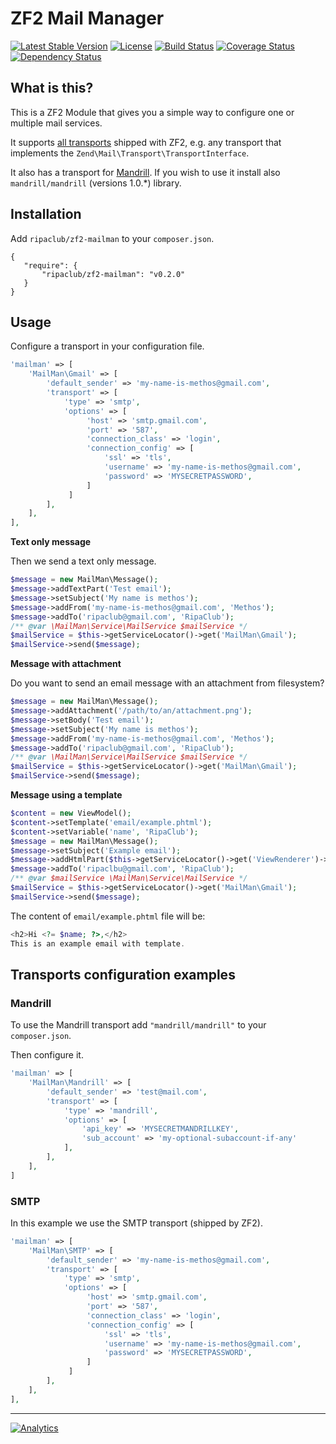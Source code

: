 # ZF2 Mail Manager

[![Latest Stable Version](https://poser.pugx.org/ripaclub/zf2-mailman/v/stable.svg)](https://packagist.org/packages/ripaclub/zf2-mailman) [![License](https://poser.pugx.org/ripaclub/zf2-mailman/license.svg)](https://packagist.org/packages/ripaclub/zf2-mailman) [![Build Status](https://travis-ci.org/ripaclub/zf2-mailman.svg?branch=master)](https://travis-ci.org/ripaclub/zf2-mailman) [![Coverage Status](https://coveralls.io/repos/ripaclub/zf2-mailman/badge.png?branch=master)](https://coveralls.io/r/ripaclub/zf2-mailman?branch=master) [![Dependency Status](https://www.versioneye.com/user/projects/544efbf49fc4d533e0000173/badge.svg)](https://www.versioneye.com/user/projects/544efbf49fc4d533e0000173)

## What is this?

This is a ZF2 Module that gives you a simple way to configure one or multiple mail services.

It supports [all transports](https://github.com/zendframework/zf2/tree/master/library/Zend/Mail/Transport) shipped with ZF2, e.g. any transport that implements the `Zend\Mail\Transport\TransportInterface`.

It also has a transport for [Mandrill](http://mandrill.com). If you wish to use it install also `mandrill/mandrill` (versions 1.0.*) library.

## Installation

Add `ripaclub/zf2-mailman` to your `composer.json`.

```
{
   "require": {
       "ripaclub/zf2-mailman": "v0.2.0"
   }
}
```

## Usage

Configure a transport in your configuration file.

```php
'mailman' => [
    'MailMan\Gmail' => [
        'default_sender' => 'my-name-is-methos@gmail.com',
        'transport' => [
            'type' => 'smtp',
            'options' => [
                 'host' => 'smtp.gmail.com',
                 'port' => '587',
                 'connection_class' => 'login',
                 'connection_config' => [
                     'ssl' => 'tls',
                     'username' => 'my-name-is-methos@gmail.com',
                     'password' => 'MYSECRETPASSWORD',
                 ]
             ]
        ],
    ],
],
```

**Text only message**

Then we send a text only message.

```php
$message = new MailMan\Message();
$message->addTextPart('Test email');
$message->setSubject('My name is methos');
$message->addFrom('my-name-is-methos@gmail.com', 'Methos');
$message->addTo('ripaclub@gmail.com', 'RipaClub');
/** @var \MailMan\Service\MailService $mailService */
$mailService = $this->getServiceLocator()->get('MailMan\Gmail');
$mailService->send($message);
```

**Message with attachment**

Do you want to send an email message with an attachment from filesystem?

```php
$message = new MailMan\Message();
$message->addAttachment('/path/to/an/attachment.png');
$message->setBody('Test email');
$message->setSubject('My name is methos');
$message->addFrom('my-name-is-methos@gmail.com', 'Methos');
$message->addTo('ripaclub@gmail.com', 'RipaClub');
/** @var \MailMan\Service\MailService $mailService */
$mailService = $this->getServiceLocator()->get('MailMan\Gmail');
$mailService->send($message);
```

**Message using a template**

```php
$content = new ViewModel();
$content->setTemplate('email/example.phtml');
$content->setVariable('name', 'RipaClub');
$message = new MailMan\Message();
$message->setSubject('Example email');
$message->addHtmlPart($this->getServiceLocator()->get('ViewRenderer')->render($content));
$message->addTo('ripaclbu@gmail.com', 'RipaClub');
/** @var $mailService \MailMan\Service\MailService */
$mailService = $this->getServiceLocator()->get('MailMan\Gmail');
$mailService->send($message);
```

The content of `email/example.phtml` file will be:

```php
<h2>Hi <?= $name; ?>,</h2>
This is an example email with template.
```

## Transports configuration examples

### Mandrill

To use the Mandrill transport add `"mandrill/mandrill"` to your `composer.json`.

Then configure it.

```php
'mailman' => [
    'MailMan\Mandrill' => [
        'default_sender' => 'test@mail.com',
        'transport' => [
            'type' => 'mandrill',
            'options' => [
                'api_key' => 'MYSECRETMANDRILLKEY',
                'sub_account' => 'my-optional-subaccount-if-any'
            ],
        ],
    ],
]
```

### SMTP

In this example we use the SMTP transport (shipped by ZF2).

```php
'mailman' => [
    'MailMan\SMTP' => [
        'default_sender' => 'my-name-is-methos@gmail.com',
        'transport' => [
            'type' => 'smtp',
            'options' => [
                 'host' => 'smtp.gmail.com',
                 'port' => '587',
                 'connection_class' => 'login',
                 'connection_config' => [
                     'ssl' => 'tls',
                     'username' => 'my-name-is-methos@gmail.com',
                     'password' => 'MYSECRETPASSWORD',
                 ]
             ]
        ],
    ],
],
```

---

[![Analytics](https://ga-beacon.appspot.com/UA-49655829-1/ripaclub/zf2-mailman)](https://github.com/igrigorik/ga-beacon)
